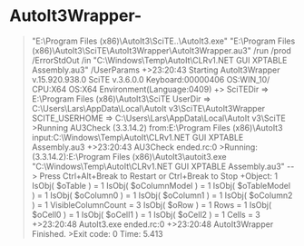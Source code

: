 # AutoIt3Wrapper-
>"E:\Program Files (x86)\AutoIt3\SciTE\..\AutoIt3.exe" "E:\Program Files (x86)\AutoIt3\SciTE\AutoIt3Wrapper\AutoIt3Wrapper.au3" /run /prod /ErrorStdOut /in "C:\Windows\Temp\AutoIt\CLRv1\.NET GUI XPTABLE Assembly.au3" /UserParams     +>23:20:43 Starting AutoIt3Wrapper v.15.920.938.0 SciTE v.3.6.0.0   Keyboard:00000406  OS:WIN_10/  CPU:X64 OS:X64    Environment(Language:0409) +>         SciTEDir => E:\Program Files (x86)\AutoIt3\SciTE   UserDir => C:\Users\Lars\AppData\Local\AutoIt v3\SciTE\AutoIt3Wrapper   SCITE_USERHOME => C:\Users\Lars\AppData\Local\AutoIt v3\SciTE  >Running AU3Check (3.3.14.2)  from:E:\Program Files (x86)\AutoIt3  input:C:\Windows\Temp\AutoIt\CLRv1\.NET GUI XPTABLE Assembly.au3 +>23:20:43 AU3Check ended.rc:0 >Running:(3.3.14.2):E:\Program Files (x86)\AutoIt3\autoit3.exe "C:\Windows\Temp\AutoIt\CLRv1\.NET GUI XPTABLE Assembly.au3"     --> Press Ctrl+Alt+Break to Restart or Ctrl+Break to Stop +Object: 1 IsObj( $oTable ) = 1 IsObj( $oColumnModel ) = 1 IsObj( $oTableModel ) = 1 IsObj( $oColumn0 ) = 1 IsObj( $oColumn1 ) = 1 IsObj( $oColumn2 ) = 1 VisibleColumnCount = 3 IsObj( $oRow ) = 1 Rows = 1 IsObj( $oCell0 ) = 1 IsObj( $oCell1 ) = 1 IsObj( $oCell2 ) = 1 Cells = 3 +>23:20:48 AutoIt3.exe ended.rc:0 +>23:20:48 AutoIt3Wrapper Finished. >Exit code: 0    Time: 5.413
